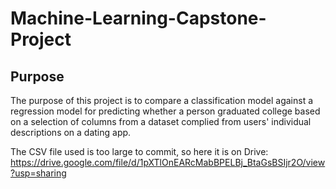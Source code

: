 # Machine-Learning-Capstone-Project

## Purpose
The purpose of this project is to compare a classification model against a regression model for predicting whether a person graduated college
based on a selection of columns from a dataset complied from users' individual descriptions on a dating app.

The CSV file used is too large to commit, so here it is on Drive: https://drive.google.com/file/d/1pXTlOnEARcMabBPELBj_BtaGsBSIjr2O/view?usp=sharing
